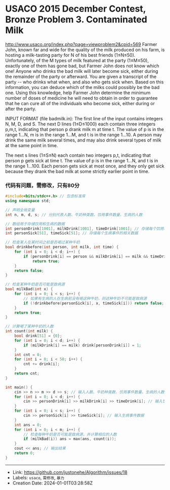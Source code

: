 # USACO 2015 December Contest, Bronze Problem 3. Contaminated Milk

http://www.usaco.org/index.php?page=viewproblem2&cpid=569
Farmer John, known far and wide for the quality of the milk produced on his farm, is hosting a milk-tasting party for N of his best friends (1≤N≤50). Unfortunately, of the M types of milk featured at the party (1≤M≤50), exactly one of them has gone bad, but Farmer John does not know which one! Anyone who drinks the bad milk will later become sick, either during the remainder of the party or afterward.
You are given a transcript of the party -- who drinks what when, and also who gets sick when. Based on this information, you can deduce which of the milks could possibly be the bad one. Using this knowledge, help Farmer John determine the minimum number of doses of medicine he will need to obtain in order to guarantee that he can cure all of the individuals who become sick, either during or after the party.

INPUT FORMAT (file badmilk.in):
The first line of the input contains integers N, M, D, and S.
The next D lines (1≤D≤1000) each contain three integers p,m,t, indicating that person p drank milk m at time t. The value of p is in the range 1…N, m is in the range 1…M, and t is in the range 1…10. A person may drink the same milk several times, and may also drink several types of milk at the same point in time.

The next s lines (1≤S≤N) each contain two integers p,t, indicating that person p gets sick at time t. The value of p is in the range 1…N, and t is in the range 1…100. Each person gets sick at most once, and they only get sick because they drank the bad milk at some strictly earlier point in time.
### 代码有问题，需修改，只有80分
```c++
#include<bits/stdc++.h> // 包含标准库
using namespace std;

// 声明全局变量
int n, m, d, s; // 分别代表人数、牛奶种类数、饮用事件数量、生病的人数

// 数组用于存储饮用和生病的数据
int personDrink[1001], milkDrink[1001], timeDrink[1001]; // 存储每个饮用事件的相关数据
int personSick[51], timeSick[51]; // 存储每个生病事件的相关数据

// 检查某人在某时间之前是否喝过某种牛奶
bool drinkbefore(int person, int milk, int time) {
    for (int i = 0; i < d; i++) {
        if (personDrink[i] == person && milkDrink[i] == milk && timeDrink[i] < time) 
            return true;
    }
    return false;
}

// 检查某种牛奶是否可能是致病源
bool milkBad(int x) {
    for (int i = 0; i < s; i++) {
        // 如果有生病的人在生病前没有喝这种牛奶，则这种牛奶不可能是致病源
        if (!drinkbefore(personSick[i], x, timeSick[i])) return false;
    }
    return true;
}

// 计算喝了某种牛奶的人数
int count(int milk) {
    bool drink[51] = {0};
    for (int i = 0; i < d; i++) {
        if (milkDrink[i] == milk) drink[personDrink[i]] = 1;
    }
    int cnt = 0;
    for (int i = 0; i < 50; i++) {
        cnt += drink[i]; 
    }
    return cnt;
}

int main() {
    cin >> n >> m >> d >> s; // 输入人数、牛奶种类数、饮用事件数量、生病的人数
    for (int i = 0; i < d; i++) {
        cin >> personDrink[i] >> milkDrink[i] >> timeDrink[i]; // 输入饮用事件数据
    }
    for (int i = 0; i < s; i++) {
        cin >> personSick[i] >> timeSick[i]; // 输入生病事件数据
    }
    int ans = 0;
    for (int i = 0; i < m; i++) {
        // 检查每种牛奶是否可能是致病源，并计算相应的人数
        if (milkBad(i)) ans = max(ans, count(i));
    }
    cout << ans; // 输出结果
    return 0;
}

```

---

* Link: https://github.com/justonehe/Algorithm/issues/18
* Labels: `usaco`, `需修改`, `暴力`
* Creation Date: 2024-01-01T03:28:58Z
